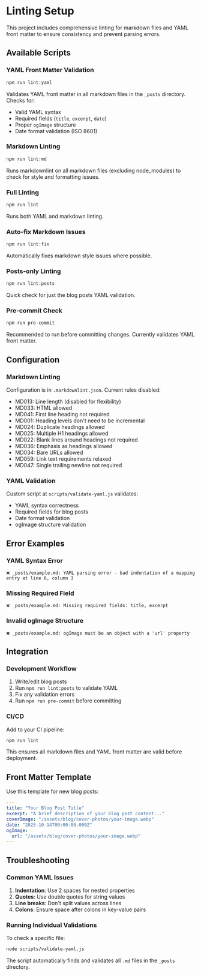 # Linting Setup

This project includes comprehensive linting for markdown files and YAML front matter to ensure consistency and prevent parsing errors.

## Available Scripts

### YAML Front Matter Validation

```bash
npm run lint:yaml
```

Validates YAML front matter in all markdown files in the `_posts` directory. Checks for:

- Valid YAML syntax
- Required fields (`title`, `excerpt`, `date`)
- Proper `ogImage` structure
- Date format validation (ISO 8601)

### Markdown Linting

```bash
npm run lint:md
```

Runs markdownlint on all markdown files (excluding node_modules) to check for style and formatting issues.

### Full Linting

```bash
npm run lint
```

Runs both YAML and markdown linting.

### Auto-fix Markdown Issues

```bash
npm run lint:fix
```

Automatically fixes markdown style issues where possible.

### Posts-only Linting

```bash
npm run lint:posts
```

Quick check for just the blog posts YAML validation.

### Pre-commit Check

```bash
npm run pre-commit
```

Recommended to run before committing changes. Currently validates YAML front matter.

## Configuration

### Markdown Linting

Configuration is in `.markdownlint.json`. Current rules disabled:

- MD013: Line length (disabled for flexibility)
- MD033: HTML allowed
- MD041: First line heading not required
- MD001: Heading levels don't need to be incremental
- MD024: Duplicate headings allowed
- MD025: Multiple H1 headings allowed
- MD022: Blank lines around headings not required
- MD036: Emphasis as headings allowed
- MD034: Bare URLs allowed
- MD059: Link text requirements relaxed
- MD047: Single trailing newline not required

### YAML Validation

Custom script at `scripts/validate-yaml.js` validates:

- YAML syntax correctness
- Required fields for blog posts
- Date format validation
- ogImage structure validation

## Error Examples

### YAML Syntax Error

```
❌ _posts/example.md: YAML parsing error - bad indentation of a mapping entry at line 6, column 3
```

### Missing Required Field

```
❌ _posts/example.md: Missing required fields: title, excerpt
```

### Invalid ogImage Structure

```
❌ _posts/example.md: ogImage must be an object with a 'url' property
```

## Integration

### Development Workflow

1. Write/edit blog posts
2. Run `npm run lint:posts` to validate YAML
3. Fix any validation errors
4. Run `npm run pre-commit` before committing

### CI/CD

Add to your CI pipeline:

```bash
npm run lint
```

This ensures all markdown files and YAML front matter are valid before deployment.

## Front Matter Template

Use this template for new blog posts:

```yaml
---
title: "Your Blog Post Title"
excerpt: "A brief description of your blog post content..."
coverImage: "/assets/blog/cover-photos/your-image.webp"
date: "2025-10-14T00:00:00.000Z"
ogImage:
  url: "/assets/blog/cover-photos/your-image.webp"
---
```

## Troubleshooting

### Common YAML Issues

1. **Indentation**: Use 2 spaces for nested properties
2. **Quotes**: Use double quotes for string values
3. **Line breaks**: Don't split values across lines
4. **Colons**: Ensure space after colons in key-value pairs

### Running Individual Validations

To check a specific file:

```bash
node scripts/validate-yaml.js
```

The script automatically finds and validates all `.md` files in the `_posts` directory.
